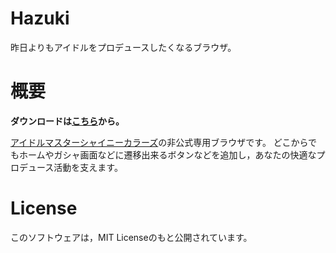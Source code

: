 # Hazuki

昨日よりもアイドルをプロデュースしたくなるブラウザ。

# 概要

**ダウンロードは[こちら](https://github.com/kurokoji/Hazuki/releases)から。**

[アイドルマスターシャイニーカラーズ](https://shinycolors.enza.fun/)の非公式専用ブラウザです。
どこからでもホームやガシャ画面などに遷移出来るボタンなどを追加し，あなたの快適なプロデュース活動を支えます。

# License

このソフトウェアは，MIT Licenseのもと公開されています。
